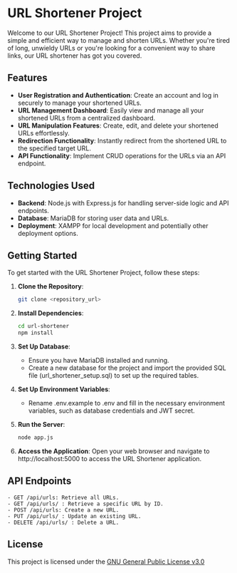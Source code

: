 # URL Shortener Project

Welcome to our URL Shortener Project! This project aims to provide a simple and efficient way to manage and shorten URLs. Whether you're tired of long, unwieldy URLs or you're looking for a convenient way to share links, our URL shortener has got you covered.

## Features

- **User Registration and Authentication**: Create an account and log in securely to manage your shortened URLs.
- **URL Management Dashboard**: Easily view and manage all your shortened URLs from a centralized dashboard.
- **URL Manipulation Features**: Create, edit, and delete your shortened URLs effortlessly.
- **Redirection Functionality**: Instantly redirect from the shortened URL to the specified target URL.
- **API Functionality**: Implement CRUD operations for the URLs via an API endpoint.

## Technologies Used

- **Backend**: Node.js with Express.js for handling server-side logic and API endpoints.
- **Database**: MariaDB for storing user data and URLs.
- **Deployment**: XAMPP for local development and potentially other deployment options.

## Getting Started

To get started with the URL Shortener Project, follow these steps:

1. **Clone the Repository**: 
   ```bash
   git clone <repository_url>

2. **Install Dependencies**:
   ```bash 
   cd url-shortener
   npm install
   
3. **Set Up Database**:

    - Ensure you have MariaDB installed and running.
    - Create a new database for the project and import the provided SQL file (url_shortener_setup.sql) to set up the required tables.

4. **Set Up Environment Variables**:

    - Rename .env.example to .env and fill in the necessary environment variables, such as database credentials and JWT secret.
  
5. **Run the Server**:
     ```bash 
   node app.js

6. **Access the Application**:
Open your web browser and navigate to http://localhost:5000 to access the URL Shortener application.

## API Endpoints

    - GET /api/urls: Retrieve all URLs.
    - GET /api/urls/ : Retrieve a specific URL by ID.
    - POST /api/urls: Create a new URL.
    - PUT /api/urls/ : Update an existing URL.
    - DELETE /api/urls/ : Delete a URL.

## License
  This project is licensed under the [GNU General Public License v3.0](https://www.gnu.org/licenses/gpl-3.0.html#license-text)
